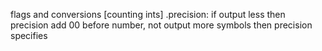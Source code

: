 flags and conversions [counting ints]
.precision: if output less then precision add 00 before number, not output more symbols then
precision specifies


